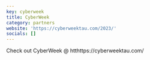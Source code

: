 ```yaml
---
key: cyberweek
title: CyberWeek
category: partners
website: 'https://cyberweektau.com/2023/'
socials: []
---
```


Check out CyberWeek @ htthttps://cyberweektau.com/
